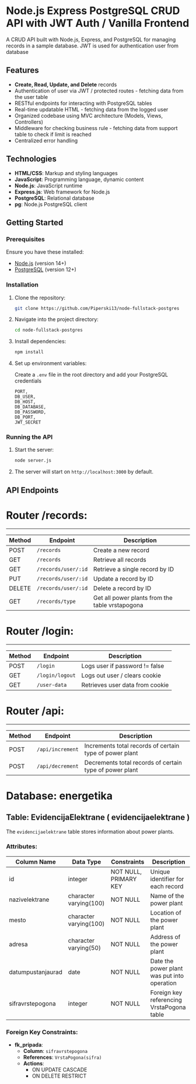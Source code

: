 # Node.js Express PostgreSQL CRUD API with JWT Auth / Vanilla Frontend

A CRUD API built with Node.js, Express, and PostgreSQL for managing records in a sample database. JWT is used for authentication user from database

## Features

- **Create, Read, Update, and Delete** records
- Authentication of user via JWT / protected routes - fetching data from the user table
- RESTful endpoints for interacting with PostgreSQL tables
- Real-time updatable HTML - fetching data from the logged user
- Organized codebase using MVC architecture (Models, Views, Controllers)
- Middleware for checking business rule - fetching data from support table to check if limit is reached
- Centralized error handling

## Technologies

- **HTML/CSS**: Markup and styling languages
- **JavaScript**: Programming language, dynamic content
- **Node.js**: JavaScript runtime
- **Express.js**: Web framework for Node.js
- **PostgreSQL**: Relational database
- **pg**: Node.js PostgreSQL client

## Getting Started

### Prerequisites

Ensure you have these installed:

- [Node.js](https://nodejs.org/) (version 14+)
- [PostgreSQL](https://www.postgresql.org/) (version 12+)

### Installation

1. Clone the repository:

    ```bash
    git clone https://github.com/Piperski13/node-fullstack-postgres

    ```

2. Navigate into the project directory:

    ```bash
    cd node-fullstack-postgres
    ```

3. Install dependencies:

    ```bash
    npm install
    ```

4. Set up environment variables:

   Create a `.env` file in the root directory and add your PostgreSQL credentials

    ```plaintext
    PORT,
    DB_USER,
    DB_HOST,
    DB_DATABASE,
    DB_PASSWORD,
    DB_PORT,
    JWT_SECRET
    ```
    
### Running the API

1. Start the server:

    ```bash
    node server.js
    ```

2. The server will start on `http://localhost:3000` by default.

## API Endpoints

# Router /records:
------------------------ 
| Method | Endpoint                 | Description                                     |
| ------ | ------------------------ | ------------------------------------------------|
| POST   | `/records`               | Create a new record                             |
| GET    | `/records`               | Retrieve all records                            |
| GET    | `/records/user/:id`      | Retrieve a single record by ID                  |
| PUT    | `/records/user/:id`      | Update a record by ID                           |
| DELETE | `/records/user/:id`      | Delete a record by ID                           |
| GET    | `/records/type`          | Get all power plants from the table vrstapogona |

# Router /login:
------------------------ 
| Method | Endpoint                 | Description                                     |
| ------ | ------------------------ | ------------------------------------------------|
| POST   | `/login`                 | Logs user if password != false                  |
| GET    | `/login/logout`          | Logs out user / clears cookie                   |
| GET    | `/user-data`             | Retrieves user data from cookie                 |

# Router /api:
------------------------ 
| Method | Endpoint                 | Description                                             |
| ------ | ------------------------ | --------------------------------------------------------|
| POST   | `/api/increment`         | Increments total records of certain type of power plant |
| POST   | `/api/decrement`         | Decrements total records of certain type of power plant |


# Database: energetika

## Table: EvidencijaElektrane ( evidencijaelektrane )

The `evidencijaelektrane` table stores information about power plants.

### Attributes:

| Column Name              | Data Type               | Constraints                       | Description                                |
|-------------------------|------------------------|----------------------------------|--------------------------------------------|
| id                      | integer                | NOT NULL, PRIMARY KEY            | Unique identifier for each record          |
| nazivelektrane         | character varying(100) | NOT NULL                         | Name of the power plant                    |
| mesto                   | character varying(100) | NOT NULL                         | Location of the power plant                |
| adresa                  | character varying(50)  | NOT NULL                         | Address of the power plant                 |
| datumpustanjaurad      | date                   | NOT NULL                         | Date the power plant was put into operation|
| sifravrstepogona       | integer                | NOT NULL                         | Foreign key referencing VrstaPogona table  |

### Foreign Key Constraints:

- **fk_pripada**: 
  - **Column**: `sifravrstepogona`
  - **References**: `VrstaPogona(sifra)`
  - **Actions**: 
    - ON UPDATE CASCADE
    - ON DELETE RESTRICT

